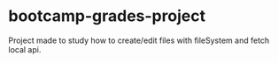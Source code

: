 # bootcamp-grades-project

Project made to study how to create/edit files with fileSystem and fetch local api.
